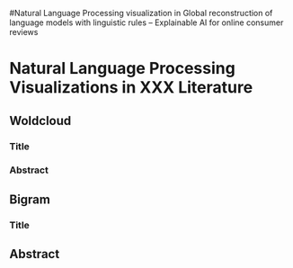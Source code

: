 #Natural Language Processing visualization in Global reconstruction of language models with linguistic rules 
– Explainable AI for online consumer reviews
# Natural Language Processing Visualizations in XXX Literature

## Woldcloud

### Title

### Abstract


## Bigram 



### Title


##  Abstract


